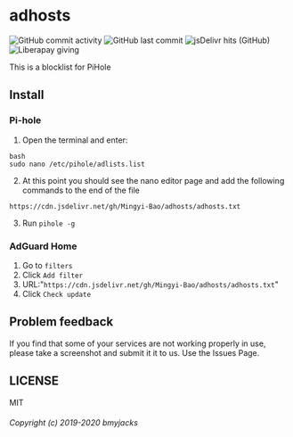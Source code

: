 # adhosts
![GitHub commit activity](https://img.shields.io/github/commit-activity/m/Mingyi-Bao/adhosts?label=commit&logo=github&style=for-the-badge)
![GitHub last commit](https://img.shields.io/github/last-commit/Mingyi-Bao/adhosts?logo=github&style=for-the-badge)
![jsDelivr hits (GitHub)](https://img.shields.io/jsdelivr/gh/hw/Mingyi-Bao/adhosts?color=green&label=downloads&logo=jsDelivr&style=for-the-badge)
![Liberapay giving](https://img.shields.io/liberapay/gives/bmyjacks?logo=liberapay&style=for-the-badge)

This is a blocklist for PiHole
## Install
### Pi-hole
1. Open the terminal and enter:
```
bash
sudo nano /etc/pihole/adlists.list
```
2. At this point you should see the nano editor page and add the following commands to the end of the file
```
https://cdn.jsdelivr.net/gh/Mingyi-Bao/adhosts/adhosts.txt
```
3. Run `pihole -g`
### AdGuard Home
1. Go to `filters`
2. Click `Add filter`
3. URL:"`https://cdn.jsdelivr.net/gh/Mingyi-Bao/adhosts/adhosts.txt`"
4. Click `Check update`
## Problem feedback
If you find that some of your services are not working properly in use, please take a screenshot and submit it it to us. Use the Issues Page.
## LICENSE
MIT
###### Copyright (c) 2019-2020 bmyjacks
